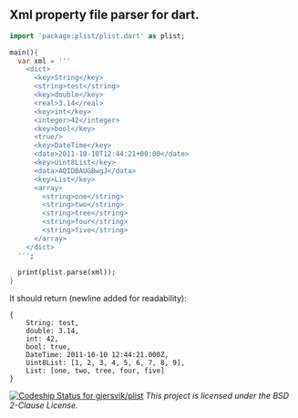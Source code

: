 Xml property file parser for dart.
----------------------------------

```dart
import 'package:plist/plist.dart' as plist;

main(){
  var xml = '''
    <dict>
      <key>String</key>
      <string>test</string>
      <key>double</key>
      <real>3.14</real>
      <key>int</key>
      <integer>42</integer>
      <key>bool</key>
      <true/>
      <key>DateTime</key>
      <date>2011-10-10T12:44:21+00:00</date>
      <key>Uint8List</key>
      <data>AQIDBAUGBwgJ</data>
      <key>List</key>
      <array>
        <string>one</string>
        <string>two</string>
        <string>tree</string>
        <string>four</string>
        <string>five</string>
      </array>
    </dict>
  ''';
  
  print(plist.parse(xml));
}
```
It should return (newline added for readability):
```
{
    String: test,
    double: 3.14,
    int: 42,
    bool: true,
    DateTime: 2011-10-10 12:44:21.000Z,
    Uint8List: [1, 2, 3, 4, 5, 6, 7, 8, 9],
    List: [one, two, tree, four, five]
}
```

[ ![Codeship Status for gjersvik/plist](https://www.codeship.io/projects/db84ccb0-eb39-0131-cf93-06c96fb7e135/status)](https://www.codeship.io/projects/26483)
_This project is licensed under the BSD 2-Clause License._